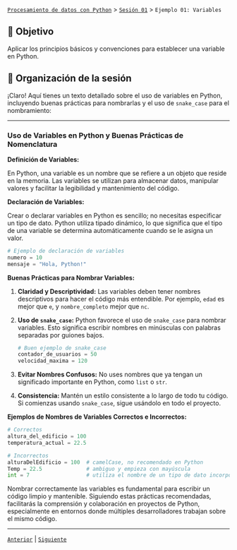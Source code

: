[`Procesamiento de datos con Python`](../../README.md) > [`Sesión 01`](../README.md) > `Ejemplo 01: Variables`



## 🎯 Objetivo

Aplicar los principios básicos y convenciones para establecer una variable en Python.

## 📂 Organización de la sesión

¡Claro! Aquí tienes un texto detallado sobre el uso de variables en Python, incluyendo buenas prácticas para nombrarlas y el uso de `snake_case` para el nombramiento:

---

### Uso de Variables en Python y Buenas Prácticas de Nomenclatura

**Definición de Variables:**

En Python, una variable es un nombre que se refiere a un objeto que reside en la memoria. Las variables se utilizan para almacenar datos, manipular valores y facilitar la legibilidad y mantenimiento del código.

**Declaración de Variables:**

Crear o declarar variables en Python es sencillo; no necesitas especificar un tipo de dato. Python utiliza tipado dinámico, lo que significa que el tipo de una variable se determina automáticamente cuando se le asigna un valor.

```python
# Ejemplo de declaración de variables
numero = 10
mensaje = "Hola, Python!"
```

**Buenas Prácticas para Nombrar Variables:**

1. **Claridad y Descriptividad:**
   Las variables deben tener nombres descriptivos para hacer el código más entendible. Por ejemplo, `edad` es mejor que `e`, y `nombre_completo` mejor que `nc`.

2. **Uso de `snake_case`:**
   Python favorece el uso de `snake_case` para nombrar variables. Esto significa escribir nombres en minúsculas con palabras separadas por guiones bajos.
   
   ```python
   # Buen ejemplo de snake_case
   contador_de_usuarios = 50
   velocidad_maxima = 120
   ```

3. **Evitar Nombres Confusos:**
   No uses nombres que ya tengan un significado importante en Python, como `list` o `str`.

4. **Consistencia:**
   Mantén un estilo consistente a lo largo de todo tu código. Si comienzas usando `snake_case`, sigue usándolo en todo el proyecto.

**Ejemplos de Nombres de Variables Correctos e Incorrectos:**

```python
# Correctos
altura_del_edificio = 100
temperatura_actual = 22.5

# Incorrectos
alturaDelEdificio = 100  # camelCase, no recomendado en Python
Temp = 22.5              # ambiguo y empieza con mayúscula
int = 7                  # utiliza el nombre de un tipo de dato incorporado
```



Nombrar correctamente las variables es fundamental para escribir un código limpio y mantenible. Siguiendo estas prácticas recomendadas, facilitarás la comprensión y colaboración en proyectos de Python, especialmente en entornos donde múltiples desarrolladores trabajan sobre el mismo código.



---
[`Anterior`](../Readme.md) | [`Siguiente`](../Ejemplo-02/Readme.md)